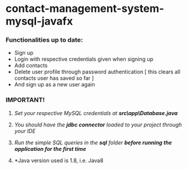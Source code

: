 # contact-management-system-mysql-javafx

### Functionalities up to date:

- Sign up
- Login with respective credentials given when signing up
- Add contacts
- Delete user profile through password authentication [ this clears all contacts user has saved so far ]
- And sign up as a new user again



### IMPORTANT!

1. *Set your respective MySQL credentials at* ***src\app\Database.java***

2. *You should have the* ***jdbc connector*** *loaded to your project through your IDE*

3. *Run the simple SQL queries in the* ***sql*** *folder* ***before running the application for the first time*** 

4. *Java version used is 1.8, i.e. Java8
